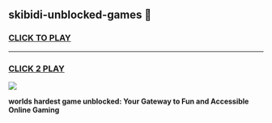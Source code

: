 
## skibidi-unblocked-games 👋
<h3>
<a href="https://premium.freeplayer.one?title=skibidi-unblocked-games&ref=14F">CLICK TO PLAY</a></h3>
<hr>

<h3>
<a href="https://premium.freeplayer.one?title=skibidi-unblocked-games&ref=14F">CLICK 2 PLAY</a>
  
</h3>

<a href="https://premium.freeplayer.one?title=skibidi-unblocked-games&ref=12F/"><img src="https://clearcache.store/games.png"></a>


**worlds hardest game unblocked: Your Gateway to Fun and Accessible Online Gaming**
